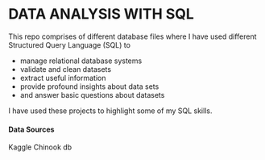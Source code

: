 # DATA ANALYSIS WITH SQL
This repo comprises of different database files where I have used different Structured Query Language (SQL) to 
- manage relational database systems
- validate and clean datasets
- extract useful information
- provide profound insights about data sets 
- and answer basic questions about datasets

I have used these projects to highlight some of my SQL skills.

#### Data Sources 
Kaggle
Chinook db
